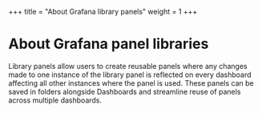 +++
title = "About Grafana library panels"
weight = 1
+++

# About Grafana panel libraries

Library panels allow users to create reusable panels where any changes made to one instance of the library panel is reflected on every dashboard affecting all other instances where the panel is used. These panels can be saved in folders alongside Dashboards and streamline reuse of panels across multiple dashboards.
